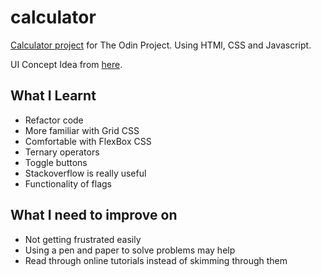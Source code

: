 # calculator

[Calculator project](https://kynki7.github.io/calculator/) for The Odin Project.
Using HTMl, CSS and Javascript.

UI Concept Idea from [here](https://static.collectui.com/shots/3756276/daily-ui-004-calculator-large).

## What I Learnt
- Refactor code
- More familiar with Grid CSS
- Comfortable with FlexBox CSS
- Ternary operators
- Toggle buttons
- Stackoverflow is really useful
- Functionality of flags

## What I need to improve on
- Not getting frustrated easily
- Using a pen and paper to solve problems may help
- Read through online tutorials instead of skimming through them